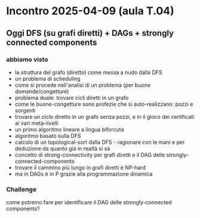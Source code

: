 # Incontro 2025-04-09 (aula T.04)

## Oggi DFS (su grafi diretti) + DAGs + strongly connected components

### abbiamo visto
- la struttura del grafo (diretto) come messa a nudo dalla DFS
- un problema di scheduling
- come si procede nell'analisi di un problema (per buone domande/congetture)
- problema duale: trovare cicli diretti in un grafo
- come le buone-congetture sono profezie che si auto-realizzano: pozzi e sorgenti
- trovare un ciclo diretto in un grafo senza pozzi, e in il gioco dei certificati ai vari meta-livelli
- un primo algoritmo lineare a lingua biforcuta
- algoritmo basato sulla DFS
- calcolo di un topological-sort dalla DFS - ragionare con le mani e per deduzione da quanto già in realtà si sà
- concetto di strong-connectivity per grafi diretti e il DAG delle strongly-connected-components
- trovare il cammino più lungo in grafi diretti è NP-hard
- ma in DAGs è in P grazie alla programmazione dinamica

### Challenge

come potremo fare per identificare il DAG delle strongly-connected components?